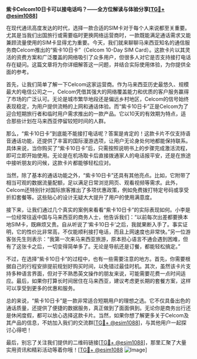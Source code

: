 **紫卡Celcom10日卡可以接电话吗？——全方位解读与体验分享[[TG💪+ @esim1088](https://t.me/s/esim1088)]**

在现代通讯高度发达的时代，选择一款合适的SIM卡对于每个人来说都至关重要。尤其是当我们出国旅行或需要临时更换网络运营商时，一款既能满足通话需求又能兼顾流量使用的SIM卡显得尤为重要。今天，我们就来聊聊马来西亚知名的通信服务商Celcom推出的“紫卡10日卡”（Celcom 10-Day SIM Card）。这款卡片以其灵活的资费方案和广泛覆盖的网络吸引了众多用户，但很多人对它是否支持接打电话存在疑问。这篇文章将为你详细解答这一问题，并结合实际使用体验，为你提供全面的参考。

首先，让我们简单了解一下Celcom这家运营商。作为马来西亚历史最悠久、规模最大的电信公司之一，Celcom凭借其强大的网络覆盖能力和优质的客户服务赢得了市场的广泛认可。无论是城市繁华地段还是偏远乡村地区，Celcom的信号始终表现稳定，为用户提供流畅的上网和通话体验。而“紫卡10日卡”正是Celcom为了迎合短期旅行者和临时用户需求推出的一款产品。它以10天的有效期为特点，适合那些计划在马来西亚停留较短时间的人群。

那么，“紫卡10日卡”到底能不能接打电话呢？答案是肯定的！这款卡片不仅支持语音通话功能，还提供了丰富的国际漫游选项，让用户无论身处何地都能保持联系。具体来说，当你购买了“紫卡10日卡”后，只需按照说明书上的步骤完成激活流程，即可立即开始使用。无论是在机场取卡后直接拨通家人的电话报平安，还是在旅途中接听朋友的问候，这款卡片都能够轻松应对。

当然，除了基本的通话功能之外，“紫卡10日卡”还具有其他亮点。比如，它附带了相当可观的数据流量配额，足以满足日常浏览网页、观看视频等需求。此外，Celcom还特别针对国际旅客推出了多项优惠政策，例如免费拨打特定号码或享受折扣套餐等。这些贴心的设计无疑大大提升了用户的使用满意度。

接下来，让我们通过几个真实的案例来看看“紫卡10日卡”的实际表现如何。小李是一位经常往返中国与马来西亚的商务人士，他告诉我们：“以前每次出差都要换本地SIM卡，既麻烦又贵。自从听说了‘紫卡10日卡’之后，我就果断入手了。事实证明，它的性价比非常高，不仅能顺利接打电话，而且上网速度也非常快。”另一位游客张先生则表示：“我第一次来马来西亚旅游，原本担心语言不通会遇到困难，但有了这张卡之后，一切变得简单多了。无论是导航还是订餐，都能轻松搞定。”

不过，在选择“紫卡10日卡”的过程中，也有一些需要注意的地方。首先，你需要根据自己的行程安排提前规划好购买时间，以免错过最佳时机。其次，虽然该卡片支持多种语言界面，但对于不熟悉英文操作的朋友来说，可能需要花费一点时间适应。最后，如果你打算长时间居住在马来西亚，建议考虑更长期的套餐方案，这样可以享受到更多的优惠和服务。

总的来说，“紫卡10日卡”是一款非常适合短期用户的理想之选。它不仅具备出色的通话质量，还提供了便捷的数据服务，真正做到了面面俱到。无论你是商务出行还是休闲度假，都可以放心选择这款卡片。当然，如果你想了解更多关于Celcom及其产品的信息，不妨加入我们的交流群[[TG💪+ @esim1088](https://t.me/s/esim1088)]，与其他用户一起探讨心得吧！

最后，别忘了关注我们提供的二维码链接[[TG💪+ @esim1088](https://t.me/s/esim1088)]，那里汇聚了大量实用资讯和精彩活动等着你哦！[[TG💪+ @esim1088](https://t.me/s/esim1088) ![Image](https://i.postimg.cc/4NQfJmqS/Snipaste-2025-05-13-00-14-12.png)]